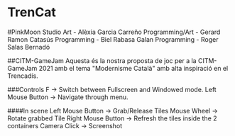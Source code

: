 # TrenCat

#PinkMoon Studio
Art - Alèxia Garcia Carreño
Programming/Art - Gerard Ramon Catasús
Programming - Biel Rabasa Galan
Programming - Roger Salas Bernadó

##CITM-GameJam
Aquesta és la nostra proposta de joc per a la CITM-GameJam 2021 amb el tema "Modernisme Català"
amb alta inspiració en el Trencadís.


###Controls
F -> Switch between Fullscreen and Windowed mode.
Left Mouse Button -> Navigate through menu.

####In scene
Left Mouse Button -> Grab/Release Tiles
Mouse Wheel -> Rotate grabbed Tile
Right Mouse Button -> Refresh the tiles inside the 2 containers
Camera Click -> Screenshot